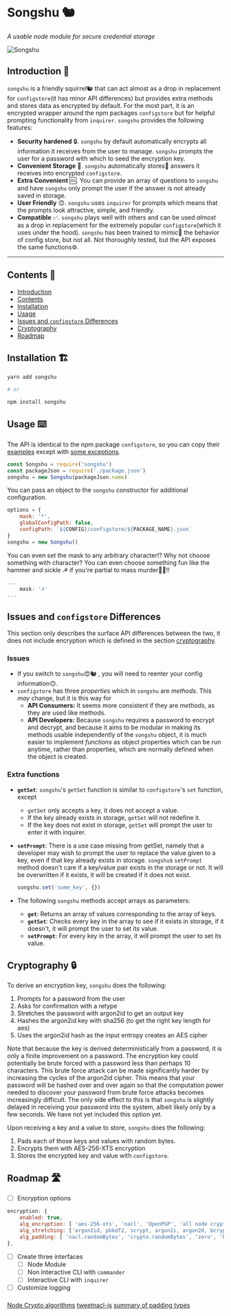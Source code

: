 # Songshu 🐿️

_A usable node module for secure credential storage_

![Songshu](https://raw.githubusercontent.com/mithrayls/songshu/master/squirrel_small.png)

## Introduction 🔰

`songshu` is a friendly squirrel🐿️ that can act almost as a drop in replacement for `configstore`(it has minor API differences) but provides extra methods and stores data as encrypted by default. For the most part, it is an encrypted wrapper around the npm packages `configstore` but for helpful prompting functionality from `inquirer`. `songshu` provides the following features:

-   **Security hardened** 🔒. `songshu` by default automatically encrypts all information it receives from the user to manage. `songshu` prompts the user for a password with which to seed the encryption key.
-   **Convenient Storage** 🌰. `songshu` automatically stores🌰 answers it receives into encrypted `configstore`.
-   **Extra Convenient** 🆒. You can provide an array of questions to `songshu` and have `songshu` only prompt the user if the answer is not already saved in storage.
-   **User Friendly** 😊. `songshu` uses `inquirer` for prompts which means that the prompts look attractive, simple, and friendly.
-   **Compatible** ✅. `songshu` plays well with others and can be used _almost_ as a drop in replacement for the extremely popular `configstore`(which it uses under the hood). `songshu` has been trained to mimic🦜 the behavior of config store, but not all. Not thoroughly tested, but the API exposes the same functions⚙️.

---

## Contents 📖

-   [Introduction](#introduction-)
-   [Contents](#contents-)
-   [Installation](#installation-%EF%B8%8F)
-   [Usage](#usage-%EF%B8%8F)
-   [Issues and `configstore` Differences](#issues-and-configstore-differencs)
-   [Cryptography](#cryptography-)
-   [Roadmap](#roadmap-%EF%B8%8F)

## Installation 🏗️

```sh
yarn add songshu

# or

npm install songshu
```

## Usage ⌨️

The API is identical to the npm package `configstore`, so you can copy their [examples](https://github.com/yeoman/configstore) except with [some exceptions](#issues-and-configstore-differences).

```javascript
const Songshu = require('songshu')
const packageJson = require('./package.json')
songshu = new Songshu(packageJson.name)
```

You can pass an object to the `songshu` constructor for additional configuration.

```javascript
options = {
    mask: '*',
    globalConfigPath: false,
    configPath: `${CONFIG}/configstore/${PACKAGE_NAME}.json`
}
songshu = new Songshu()
```

You can even set the mask to any arbitrary character!? Why not choose something with character? You can even choose something fun like the hammer and sickle ☭ if you're partial to mass murder🎉😍!!

```javascript
...
    mask: '☭'
...
```

## Issues and `configstore` Differences

This section only describes the surface API differences between the two, it does not include encryption which is defined in the section [cryptography](#cryptography-).

### Issues

-   If you switch to `songshu`😍🐿️ , you will need to reenter your config information🙃.
-   `configstore` has three _properties_ which in `songshu` are _methods_. This _may_ change, but it is this way for
    -   **API Consumers:** It seems more consistent if they are _methods_, as they are used like methods.
    -   **API Developers:** Because `songshu` requires a password to encrypt and decrypt, and because it aims to be modular in making its methods usable independently of the `songshu` object, it is much easier to implement _functions_ as object properties which can be run anytime, rather than properties, which are normally defined when the object is created.

### Extra functions

-   **`getSet`**: `songshu`'s `getSet` function is similar to `configstore`'s `set` function, except
    -   `getSet` only accepts a key, it does not accept a value.
    -   If the key already exists in storage, `getSet` will not redefine it.
    -   If the key does not exist in storage, `getSet` will prompt the user to enter it with inquirer.
-   **`setPrompt`**: There is a use case missing from getSet, namely that a developer may wish to prompt the user to replace the value given to a key, even if that key already exists in storage. `songshu`s `setPrompt` method doesn't care if a key/value pair exists in the storage or not. It will be overwritten if it exists, it will be created if it does not exist.

    ```javascript
    songshu.set('some_key', {})
    ```

-   The following `songshu` methods accept arrays as parameters:
    -   **`get`**: Returns an array of values corresponding to the array of keys.
    -   **`getSet`**: Checks every key in the array to see if it exists in storage, if it doesn't, it will prompt the user to set its value.
    -   **`setPrompt`**: For every key in the array, it will prompt the user to set its value.

## Cryptography 🔒

To derive an encryption key, `songshu` does the following:

1. Prompts for a password from the user
2. Asks for confirmation with a retype
3. Stretches the password with argon2id to get an output key
4. Hashes the argon2id key with sha256 (to get the right key length for aes)
5. Uses the argon2id hash as the input entropy creates an AES cipher

Note that because the key is derived deterministically from a password, it is only a finite improvement on a password. The encryption key could potentially be brute forced with a password less than perhaps 10 characters. This brute force attack can be made significantly harder by increasing the cycles of the argon2id cipher. This means that your password will be hashed over and over again so that the computation power needed to discover your password from brute force attacks becomes increasingly difficult. The only side effect to this is that `songshu` is slightly delayed in receiving your password into the system, albeit likely only by a few seconds. We have not yet included this option yet.

Upon receiving a key and a value to store, `songshu` does the following:

1. Pads each of those keys and values with random bytes.
2. Encrypts them with AES-256-XTS encryption
3. Stores the encrypted key and value with `configstore`.

## Roadmap 🛣️

-   [ ] Encryption options

```javascript
encryption: {
    enabled: true,
    alg_encryption: [ 'aes-256-xts', 'nacl', 'OpenPGP', 'all node crypto algos']
    alg_stretching: ['argon2id, pbkdf2, scrypt, argon2i, argon2d, bcrypt]
    alg_padding: [ 'nacl.randomBytes', 'crypto.randomBytes', 'zero', 'bit', 'TBC', 'PKCS#5', 'PKCS#7', 'ISO7816-4', 'ISO10126-2', 'ANSIx9.23']
},
```

-   [ ] Create three interfaces
    -   [ ] Node Module
    -   [ ] Non Interactive CLI with `commander`
    -   [ ] Interactive CLI with `inquirer`
-   [ ] Customize logging

###

[Node Crypto algorithms](https://nodejs.org/api/crypto.html#crypto_crypto_createcipheriv_algorithm_key_iv_options)
[tweetnacl-js](https://github.com/dchest/tweetnacl-js)
[summary of padding types](http://www.crypto-it.net/eng/theory/padding.html)
